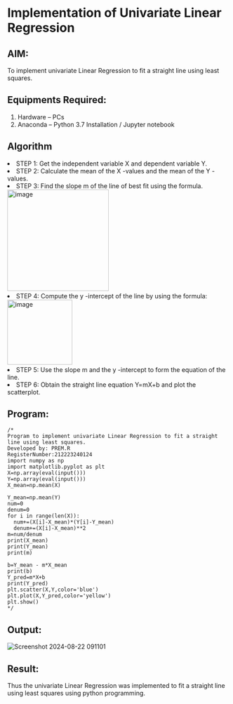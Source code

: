 # Implementation of Univariate Linear Regression
## AIM:
To implement univariate Linear Regression to fit a straight line using least squares.

## Equipments Required:
1. Hardware – PCs
2. Anaconda – Python 3.7 Installation / Jupyter notebook

## Algorithm
<li> STEP 1: Get the independent variable X and dependent variable Y.</li>
<li> STEP 2: Calculate the mean of the X -values and the mean of the Y -values.</li>
<li> STEP 3: Find the slope m of the line of best fit using the formula. 
<img width="231" alt="image" src="https://user-images.githubusercontent.com/93026020/192078527-b3b5ee3e-992f-46c4-865b-3b7ce4ac54ad.png"></li>
<li> STEP 4: Compute the y -intercept of the line by using the formula:
<img width="148" alt="image" src="https://user-images.githubusercontent.com/93026020/192078545-79d70b90-7e9d-4b85-9f8b-9d7548a4c5a4.png"></li>
<li> STEP 5: Use the slope m and the y -intercept to form the equation of the line.</li>
<li> STEP 6: Obtain the straight line equation Y=mX+b and plot the scatterplot.</li>

## Program:
```
/*
Program to implement univariate Linear Regression to fit a straight line using least squares.
Developed by: PREM.R
RegisterNumber:212223240124
import numpy as np
import matplotlib.pyplot as plt
X=np.array(eval(input()))
Y=np.array(eval(input()))
X_mean=np.mean(X)

Y_mean=np.mean(Y)
num=0
denum=0
for i in range(len(X)):
  num+=(X[i]-X_mean)*(Y[i]-Y_mean)
  denum+=(X[i]-X_mean)**2
m=num/denum
print(X_mean)
print(Y_mean)
print(m)

b=Y_mean - m*X_mean
print(b)
Y_pred=m*X+b
print(Y_pred)
plt.scatter(X,Y,color='blue')
plt.plot(X,Y_pred,color='yellow') 
plt.show()   
*/
```

## Output:
![Screenshot 2024-08-22 091101](https://github.com/user-attachments/assets/fb79547f-44f6-44ab-a793-26ca54a93633)



## Result:
Thus the univariate Linear Regression was implemented to fit a straight line using least squares using python programming.
